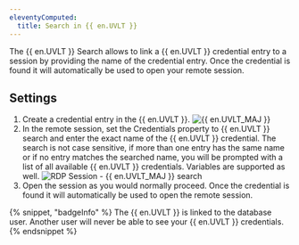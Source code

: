 ```yaml
---
eleventyComputed:
  title: Search in {{ en.UVLT }}
---
```

The {{ en.UVLT }} Search allows to link a {{ en.UVLT }} credential entry to a session by providing the name of the credential entry. Once the credential is found it will automatically be used to open your remote session.

## Settings

1. Create a credential entry in the {{ en.UVLT }}.
![{{ en.UVLT_MAJ }}](https://cdnweb.devolutions.net/docs/docs_en_rdm_mac_clip6004.png)
1. In the remote session, set the Credentials property to {{ en.UVLT }} search and enter the exact name of the {{ en.UVLT }} credential. The search is not case sensitive, if more than one entry has the same name or if no entry matches the searched name, you will be prompted with a list of all available {{ en.UVLT }} credentials. Variables are supported as well.
![RDP Session - {{ en.UVLT_MAJ }} search](https://cdnweb.devolutions.net/docs/docs_en_rdm_mac_clip6006.png)
1. Open the session as you would normally proceed. Once the credential is found it will automatically be used to open the remote session.

{% snippet, "badgeInfo" %}
The {{ en.UVLT }} is linked to the database user. Another user will never be able to see your {{ en.UVLT }} credentials.
{% endsnippet %}
